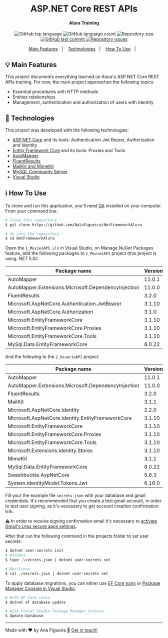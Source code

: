 <h1 align="center">
    ASP.NET Core REST APIs
</h1>

<h4 align="center">
  Alura Training
</h4>
<p align="center">
  <img alt="GitHub top language" src="https://img.shields.io/github/languages/top/NaluFigueira/NetFrameworkAlura.svg">

  <img alt="GitHub language count" src="https://img.shields.io/github/languages/count/NaluFigueira/NetFrameworkAlura.svg">

  <img alt="Repository size" src="https://img.shields.io/github/repo-size/NaluFigueira/NetFrameworkAlura.svg">
  <a href="https://github.com/NaluFigueira/NetFrameworkAlura/commits/master">
    <img alt="GitHub last commit" src="https://img.shields.io/github/last-commit/NaluFigueira/NetFrameworkAlura.svg">
  </a>

  <a href="https://github.com/NaluFigueira/NetFrameworkAlura/issues">
    <img alt="Repository issues" src="https://img.shields.io/github/issues/NaluFigueira/NetFrameworkAlura.svg">
  </a>
</p>

<p align="center">
  <a href="#bulb-main-features">Main Features</a>&nbsp;&nbsp;&nbsp;|&nbsp;&nbsp;&nbsp;
  <a href="#rocket-technologies">Technologies</a>&nbsp;&nbsp;&nbsp;|&nbsp;&nbsp;&nbsp;
  <a href="#information_source-how-to-use">How To Use</a>&nbsp;&nbsp;&nbsp;|&nbsp;&nbsp;&nbsp;
</p>

## :bulb: Main Features

This project documents everything learned on Alura's ASP.NET Core REST APIs training. For now, the main project approaches the following topics:

- Essential procedures with HTTP methods
- Entities relationships
- Management, authentication and authorization of users with Identity

## :rocket: Technologies

This project was developed with the following technologies:

- [ASP.NET Core](https://dotnet.microsoft.com/en-us/apps/aspnet) and its tools: Authentication Jwt Bearer, Authorization and Identity
- [Entity Framework Core](https://docs.microsoft.com/en-us/ef/core/) and its tools: Proxies and Tools
- [AutoMapper](https://github.com/AutoMapper/AutoMapper)
- [FluentResults](https://github.com/altmann/FluentResults)
- [MailKit and MimeKit](http://www.mimekit.net/)
- [MySQL Community Server](https://dev.mysql.com/downloads/mysql/)
- [Visual Studio](https://visualstudio.microsoft.com/)

## :information_source: How To Use

To clone and run this application, you'll need [Git](https://git-scm.com) installed on your computer. From your command line:

```bash
# Clone this repository
$ git clone https://github.com/NaluFigueira/NetFrameworkAlura

# Go into the repository
$ cd NetFrameworkAlura
```

Open the `1_MoviesAPI.sln` in Visual Studio, on Manage NuGet Packages feature, add the following packages to `1_MoviesAPI` project (this project is using .NET 5.0):

| Package name                                        | Version |
| --------------------------------------------------- | ------- |
| AutoMapper                                          | 11.0.1  |
| AutoMapper.Extensions.Microsoft.DependencyInjection | 11.0.0  |
| FluentResults                                       | 3.2.0   |
| Microsoft.AspNetCore.Authentication.JwtBearer       | 3.1.10  |
| Microsoft.AspNetCore.Authorization                  | 3.1.0   |
| Microsoft.EntityFrameworkCore                       | 3.1.10  |
| Microsoft.EntityFrameworkCore.Proxies               | 3.1.10  |
| Microsoft.EntityFrameworkCore.Tools                 | 3.1.10  |
| MySql.Data.EntityFrameworkCore                      | 8.0.22  |

And the following to the `2_UsuarioAPI` project:

| Package name                                        | Version |
| --------------------------------------------------- | ------- |
| AutoMapper                                          | 11.0.1  |
| AutoMapper.Extensions.Microsoft.DependencyInjection | 11.0.0  |
| FluentResults                                       | 3.2.0   |
| MailKit                                             | 3.1.1   |
| Microsoft.AspNetCore.Identity                       | 2.2.0   |
| Microsoft.AspNetCore.Identity.EntityFrameworkCore   | 3.1.10  |
| Microsoft.EntityFrameworkCore                       | 3.1.10  |
| Microsoft.EntityFrameworkCore.Proxies               | 3.1.10  |
| Microsoft.EntityFrameworkCore.Tools                 | 3.1.10  |
| Microsoft.Extensions.Identity.Stores                | 3.1.10  |
| MimeKit                                             | 3.1.1   |
| MySql.Data.EntityFrameworkCore                      | 8.0.22  |
| Swashbuckle.AspNetCore                              | 5.6.3   |
| System.IdentityModel.Tokens.Jwt                     | 6.16.0  |

Fill your the example file `secrets.json` with your database and gmail credentials. It's recommended that you create a test gmail account, in order to test user signing, as it's necessary to get account creation confirmation link.

:warning: In order to receive signing confirmation email it's necessary to [activate Gmail's Less secure apps settings](https://hotter.io/docs/email-accounts/secure-app-gmail/).

After that run the following command in the projects folder to set user secrets:

```bash
$ dotnet user-secrets init
# Windows
$ type .\secrets.json | dotnet user-secrets set

# Mac/Linux
$ cat ./secrets.json | dotnet user-secrets set
```

To apply database migrations, you can either use [EF Core tools](https://docs.microsoft.com/en-us/ef/core/cli/dotnet) or [Package Manager Console in Visual Studio](https://docs.microsoft.com/en-us/ef/core/cli/powershell).

```bash
# With EF Core tools
$ dotnet ef database update

# With Visual Studio Package Manager Console
$ Update-Database
```

---

Made with ♥ by Ana Figueira :wave: [Get in touch!](https://www.linkedin.com/in/ana-lu%C3%ADsa-chaves-figueira-38792218a/)

